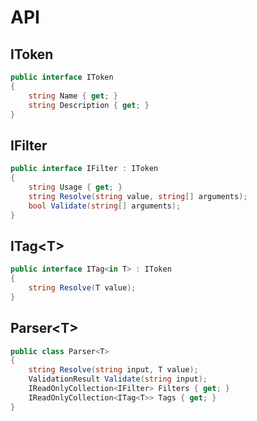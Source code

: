 # API

## IToken

``` csharp
public interface IToken
{
    string Name { get; }
    string Description { get; }
}
```

## IFilter

``` csharp
public interface IFilter : IToken
{
    string Usage { get; }
    string Resolve(string value, string[] arguments);
    bool Validate(string[] arguments);
}
```

## ITag\<T>

``` csharp
public interface ITag<in T> : IToken
{
    string Resolve(T value);
}
```

## Parser\<T>

``` csharp
public class Parser<T>
{
    string Resolve(string input, T value);
    ValidationResult Validate(string input);
    IReadOnlyCollection<IFilter> Filters { get; }
    IReadOnlyCollection<ITag<T>> Tags { get; }
}
```
